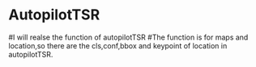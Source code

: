 # AutopilotTSR
#I will realse the function of autopilotTSR
#The function is for maps and location,so there are the cls,conf,bbox and keypoint of location in autopilotTSR.
